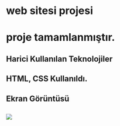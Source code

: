 <h1> web sitesi projesi<h1>

<p>proje tamamlanmıştır.<p>

<h2>Harici Kullanılan Teknolojiler<h2>

HTML, CSS Kullanıldı.

<h2>Ekran Görüntüsü<h2>

![](ekran.gif)
